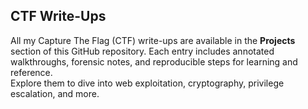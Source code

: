 ## CTF Write-Ups

All my Capture The Flag (CTF) write-ups are available in the **Projects** section of this GitHub repository. Each entry includes annotated walkthroughs, forensic notes, and reproducible steps for learning and reference.  
Explore them to dive into web exploitation, cryptography, privilege escalation, and more.
